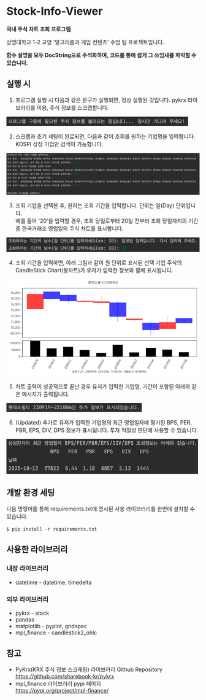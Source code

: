 # Stock-Info-Viewer
__국내 주식 차트 조회 프로그램__

상명대학교 1-2 교양 '알고리즘과 게임 컨텐츠' 수업 팀 프로젝트입니다.

__함수 설명을 모두 DocString으로 주석화하여, 코드를 통해 쉽게 그 쓰임새를 파악할 수 있습니다.__

## 실행 시

1. 프로그램 실행 시 다음과 같은 문구가 실행되면, 정상 실행된 것입니다. pykrx 라이브러리를 이용, 주식 정보를 스크랩합니다. 

<img src="./image/init.png">

2. 스크랩과 초기 세팅이 완료되면, 다음과 같이 조회를 원하는 기업명을 입력합니다. KOSPI 상장 기업만 검색이 가능합니다.

<img src="./image/input_firm.png">

3. 조회 기업을 선택한 후, 원하는 조회 기간을 입력합니다. 단위는 일(Day) 단위입니다.
<br>예를 들어 '20'을 입력할 경우, 조회 당일로부터 20일 전부터 조회 당일까지의 기간 중 한국거래소 영업일의 주식 차트를 표시합니다.

<img src="./image/input_date.png">

4. 조회 기간을 입력하면, 아래 그림과 같이 원 단위로 표시된 선택 기업 주식의 CandleStick Chart(봉차트)가 유저가 입력한 정보와 함께 표시됩니다.

<img src="./image/chart.png">

5. 차트 출력이 성공적으로 끝난 경우 유저가 입력한 기업명, 기간이 포함된 아래와 같은 메시지가 출력됩니다. 

<img src="./image/end.png">

6. (Updated) 추가로 유저가 입력한 기업명의 최근 영업일자에 평가된 BPS, PER, PBR, EPS, DIV, DPS 정보가 표시됩니다. 투자 적절성 판단에 사용할 수 있습니다.

<img src="./image/fundamentals.png">

## 개발 환경 세팅
다음 명령어를 통해 requirements.txt에 명시된 사용 라이브러리를 한번에 설치할 수 있습니다.

```$ pip install -r requirements.txt```

## 사용한 라이브러리

### 내장 라이브러리
* datetime - datetime, timedelta

### 외부 라이브러리
* pykrx - stock
* pandas
* matplotlib - pyplot, gridspec
* mpl_finance - candlestick2_ohlc

## 참고

* PyKrx(KRX 주식 정보 스크래핑) 라이브러리 Github Repository
<br>https://github.com/sharebook-kr/pykrx
* mpl_finance 라이브러리 pypi 페이지
<br> https://pypi.org/project/mpl-finance/